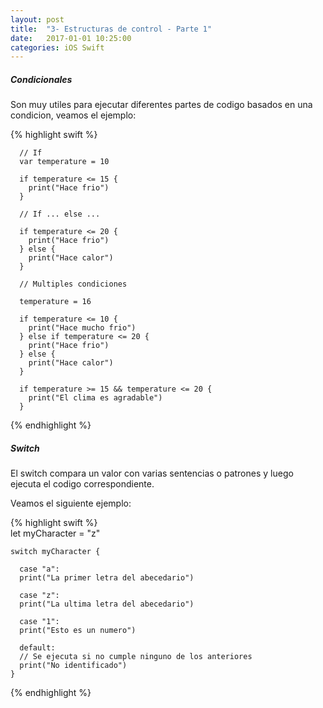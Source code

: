 ```yaml
---
layout: post
title:  "3- Estructuras de control - Parte 1"
date:   2017-01-01 10:25:00
categories: iOS Swift
---
```


##### Condicionales

Son muy utiles para ejecutar diferentes partes de codigo basados en una condicion, veamos el ejemplo:

{% highlight swift %}

      // If
      var temperature = 10

      if temperature <= 15 {
        print("Hace frio")
      }

      // If ... else ...

      if temperature <= 20 {
        print("Hace frio")
      } else {
        print("Hace calor")
      }

      // Multiples condiciones

      temperature = 16

      if temperature <= 10 {
        print("Hace mucho frio")
      } else if temperature <= 20 {
        print("Hace frio")
      } else {
        print("Hace calor")
      }

      if temperature >= 15 && temperature <= 20 {
        print("El clima es agradable")
      }

{% endhighlight %}


##### Switch

El switch compara un valor con varias sentencias o patrones y luego ejecuta el codigo correspondiente.

Veamos el siguiente ejemplo:

{% highlight swift %}    
    let myCharacter = "z"

    switch myCharacter {

      case "a":
      print("La primer letra del abecedario")

      case "z":
      print("La ultima letra del abecedario")

      case "1":
      print("Esto es un numero")

      default:
      // Se ejecuta si no cumple ninguno de los anteriores
      print("No identificado")
    }
{% endhighlight %}
